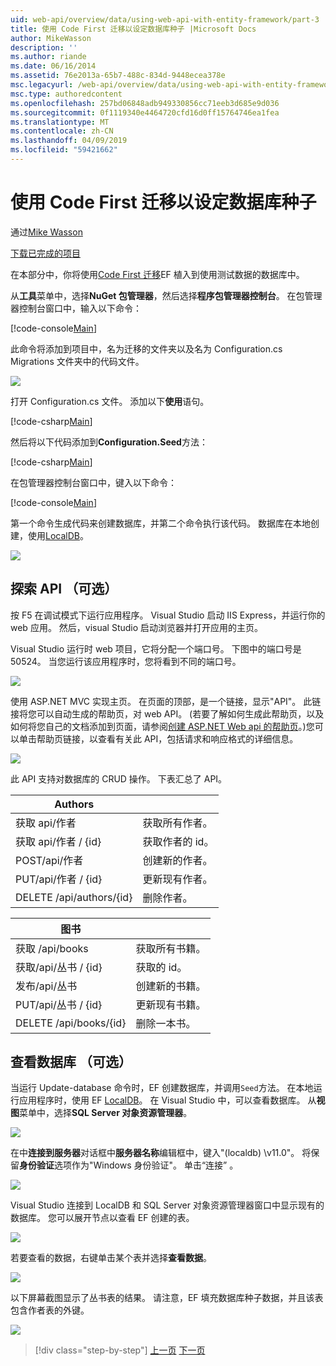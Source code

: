 ```yaml
---
uid: web-api/overview/data/using-web-api-with-entity-framework/part-3
title: 使用 Code First 迁移以设定数据库种子 |Microsoft Docs
author: MikeWasson
description: ''
ms.author: riande
ms.date: 06/16/2014
ms.assetid: 76e2013a-65b7-488c-834d-9448ecea378e
msc.legacyurl: /web-api/overview/data/using-web-api-with-entity-framework/part-3
msc.type: authoredcontent
ms.openlocfilehash: 257bd06848adb949330856cc71eeb3d685e9d036
ms.sourcegitcommit: 0f1119340e4464720cfd16d0ff15764746ea1fea
ms.translationtype: MT
ms.contentlocale: zh-CN
ms.lasthandoff: 04/09/2019
ms.locfileid: "59421662"
---
```

# <a name="use-code-first-migrations-to-seed-the-database"></a>使用 Code First 迁移以设定数据库种子

通过[Mike Wasson](https://github.com/MikeWasson)

[下载已完成的项目](https://github.com/MikeWasson/BookService)

在本部分中，你将使用[Code First 迁移](https://msdn.microsoft.com/data/jj591621)EF 植入到使用测试数据的数据库中。

从**工具**菜单中，选择**NuGet 包管理器**，然后选择**程序包管理器控制台**。 在包管理器控制台窗口中，输入以下命令：

[!code-console[Main](part-3/samples/sample1.cmd)]

此命令将添加到项目中，名为迁移的文件夹以及名为 Configuration.cs Migrations 文件夹中的代码文件。

![](part-3/_static/image1.png)

打开 Configuration.cs 文件。 添加以下**使用**语句。

[!code-csharp[Main](part-3/samples/sample2.cs)]

然后将以下代码添加到**Configuration.Seed**方法：

[!code-csharp[Main](part-3/samples/sample3.cs)]

在包管理器控制台窗口中，键入以下命令：

[!code-console[Main](part-3/samples/sample4.cmd)]

第一个命令生成代码来创建数据库，并第二个命令执行该代码。 数据库在本地创建，使用[LocalDB](https://msdn.microsoft.com/library/hh510202.aspx)。

![](part-3/_static/image2.png)

## <a name="explore-the-api-optional"></a>探索 API （可选）

按 F5 在调试模式下运行应用程序。 Visual Studio 启动 IIS Express，并运行你的 web 应用。 然后，visual Studio 启动浏览器并打开应用的主页。

Visual Studio 运行时 web 项目，它将分配一个端口号。 下图中的端口号是 50524。 当您运行该应用程序时，您将看到不同的端口号。

![](part-3/_static/image3.png)

使用 ASP.NET MVC 实现主页。 在页面的顶部，是一个链接，显示"API"。 此链接将您可以自动生成的帮助页，对 web API。 (若要了解如何生成此帮助页，以及如何将您自己的文档添加到页面，请参阅[创建 ASP.NET Web api 的帮助页](../../getting-started-with-aspnet-web-api/creating-api-help-pages.md)。)您可以单击帮助页链接，以查看有关此 API，包括请求和响应格式的详细信息。

![](part-3/_static/image4.png)

此 API 支持对数据库的 CRUD 操作。 下表汇总了 API。

| Authors |  |
| --- | -- |
| 获取 api/作者 | 获取所有作者。 |
| 获取 api/作者 / {id} | 获取作者的 id。 |
| POST/api/作者 | 创建新的作者。 |
| PUT/api/作者 / {id} | 更新现有作者。 |
| DELETE /api/authors/{id} | 删除作者。 |

| 图书 |  |
| --- | -- |
| 获取 /api/books | 获取所有书籍。 |
| 获取/api/丛书 / {id} | 获取的 id。 |
| 发布/api/丛书 | 创建新的书籍。 |
| PUT/api/丛书 / {id} | 更新现有书籍。 |
| DELETE /api/books/{id} | 删除一本书。 |

## <a name="view-the-database-optional"></a>查看数据库 （可选）

当运行 Update-database 命令时，EF 创建数据库，并调用`Seed`方法。 在本地运行应用程序时，使用 EF [LocalDB](https://blogs.msdn.com/b/sqlexpress/archive/2011/07/12/introducing-localdb-a-better-sql-express.aspx)。 在 Visual Studio 中，可以查看数据库。 从**视图**菜单中，选择**SQL Server 对象资源管理器**。

![](part-3/_static/image5.png)

在中**连接到服务器**对话框中**服务器名称**编辑框中，键入"(localdb) \v11.0"。 将保留**身份验证**选项作为"Windows 身份验证"。 单击“连接” 。

![](part-3/_static/image6.png)

Visual Studio 连接到 LocalDB 和 SQL Server 对象资源管理器窗口中显示现有的数据库。 您可以展开节点以查看 EF 创建的表。

![](part-3/_static/image7.png)

若要查看的数据，右键单击某个表并选择**查看数据**。

![](part-3/_static/image8.png)

以下屏幕截图显示了丛书表的结果。 请注意，EF 填充数据库种子数据，并且该表包含作者表的外键。

![](part-3/_static/image9.png)

> [!div class="step-by-step"]
> [上一页](part-2.md)
> [下一页](part-4.md)
